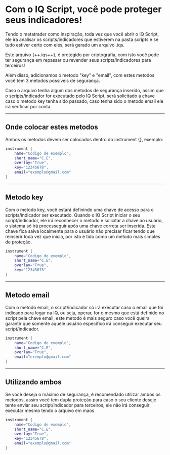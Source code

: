 # Com o IQ Script, você pode proteger seus indicadores!

Tendo o metatrader como inspiração, toda vez que você abrir o IQ Script, ele irá analisar os scripts/indicadores que estiverem na pasta scripts e se tudo estiver certo com eles, será gerado um arquivo .iqs.

Este arquivo {++.iqs++}, é protegido por criptografia, com isto você pode ter segurança em repassar ou revender seus scripts/indicadores para terceiros!

Além disso, adicionamos o metodo "key" e "email", com estes metodos você tem 3 metodos possíveis de segurança.

Caso o arquivo tenha algum dos metodos de segurança inserido, assim que o scripts/indicador for executado pelo IQ Script, será solicitado a chave caso o metodo key tenha sido passado, caso tenha sido o metodo email ele irá verificar por conta.

----

## Onde colocar estes metodos

Ambos os metodos devem ser colocados dentro do instrument {}, exemplo:

``` lua title="exemplo_instrument.lua"
instrument { 
	name="Codigo de exemplo",
	short_name="C.E",
	overlay="True",
	key="12345678",
	email="exemplo@gmail.com"
}
```

----

## Metodo key

Com o metodo key, você estará definindo uma chave de acesso para o scripts/indicador ser executado.
Quando o IQ Script iniciar o seu script/indicador, ele irá reconhecer o metodo e solicitar a chave ao usuário, o sistema só irá processeguir após uma chave correta ser inserida.
Esta chave fica salva localmente para o usuário não precisar ficar tendo que reinserir toda vez que inicia, por isto é tido como um metodo mais simples de proteção.

``` lua title="exemplo_instrument_key.lua"
instrument { 
	name="Codigo de exemplo",
	short_name="C.E",
	overlay="True",
	key="12345678"
}
```

----

## Metodo email

Com o metodo email, o script/indicador só irá executar caso o email que foi indicado para logar na IQ, ou seja, operar, for o mesmo que está definido no script pela chave email, este metodo é mais seguro caso você queira
 garantir que somente aquele usuário especifico irá conseguir executar seu script/indicador.

``` lua title="exemplo_instrument_email.lua"
instrument { 
	name="Codigo de exemplo",
	short_name="C.E",
	overlay="True",
	email="exemplo@gmail.com"
}
```

----

## Utilizando ambos

Se você deseja o máximo de segurança, é recomendado utilizar ambos os metodos, assim você tem dupla proteção para caso o seu cliente deseje tente enviar seu script/indicador para terceiros, ele não irá conseguir executar mesmo tendo o arquivo em maos.

``` lua title="exemplo_instrument_ambos.lua"
instrument { 
	name="Codigo de exemplo",
	short_name="C.E",
	overlay="True",
	key="12345678",
	email="exemplo@gmail.com"
}
```




